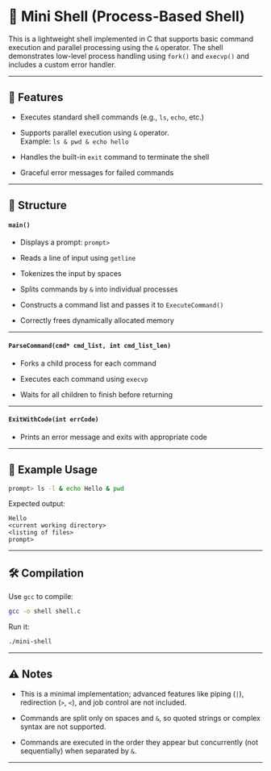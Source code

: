 # 🐚 Mini Shell (Process-Based Shell)

This is a lightweight shell implemented in C that supports basic command execution and parallel processing using the `&` operator. The shell demonstrates low-level process handling using `fork()` and `execvp()` and includes a custom error handler.

***

## 🚀 Features

- Executes standard shell commands (e.g., `ls`, `echo`, etc.)

- Supports parallel execution using `&` operator.  
Example: `ls & pwd & echo hello`

- Handles the built-in `exit` command to terminate the shell

- Graceful error messages for failed commands

***

## 📁 Structure

#### `main()`

- Displays a prompt: `prompt>`

- Reads a line of input using `getline`

- Tokenizes the input by spaces

- Splits commands by `&` into individual processes

- Constructs a command list and passes it to `ExecuteCommand()`

- Correctly frees dynamically allocated memory

***

#### `ParseCommand(cmd* cmd_list, int cmd_list_len)`

- Forks a child process for each command

- Executes each command using `execvp`

- Waits for all children to finish before returning

***

#### `ExitWithCode(int errCode)`

- Prints an error message and exits with appropriate code

***

## 🧠 Example Usage

```Bash
prompt> ls -l & echo Hello & pwd
```

Expected output:

```
Hello
<current working directory>
<listing of files>
prompt>
```

***

## 🛠 Compilation

Use `gcc` to compile:

```Bash
gcc -o shell shell.c
```

Run it:

```Bash
./mini-shell
```

***

## ⚠️ Notes

- This is a minimal implementation; advanced features like piping (`|`), redirection (`>`, `<`), and job control are not included.

- Commands are split only on spaces and `&`, so quoted strings or complex syntax are not supported.

- Commands are executed in the order they appear but concurrently (not sequentially) when separated by `&`.

***
